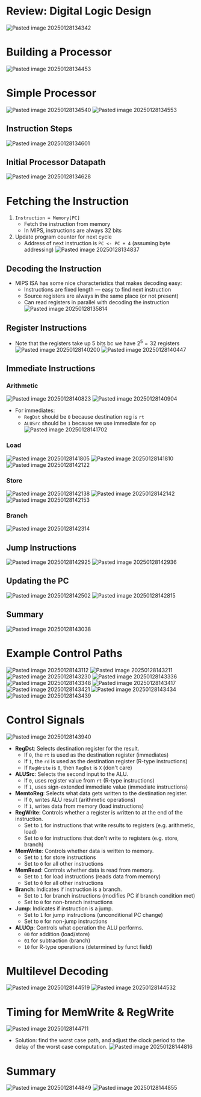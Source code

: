 # Review: Digital Logic Design
![Pasted image 20250128134342](../../attachments/Pasted%20image%2020250128134342.png)

# Building a Processor
![Pasted image 20250128134453](../../attachments/Pasted%20image%2020250128134453.png)

# Simple Processor
![Pasted image 20250128134540](../../attachments/Pasted%20image%2020250128134540.png)
![Pasted image 20250128134553](../../attachments/Pasted%20image%2020250128134553.png)

## Instruction Steps
![Pasted image 20250128134601](../../attachments/Pasted%20image%2020250128134601.png)

## Initial Processor Datapath
![Pasted image 20250128134628](../../attachments/Pasted%20image%2020250128134628.png)

# Fetching the Instruction
1. `Instruction = Memory[PC]`
	* Fetch the instruction from memory
	* In MIPS, instructions are always 32 bits
2. Update program counter for next cycle
	* Address of next instruction is `PC <- PC + 4` (assuming byte addressing)
![Pasted image 20250128134837](../../attachments/Pasted%20image%2020250128134837.png)

## Decoding the Instruction
* MIPS ISA has some nice characteristics that makes decoding easy:
	* Instructions are fixed length — easy to find next instruction
	* Source registers are always in the same place (or not present)
	* Can read registers in parallel with decoding the instruction
![Pasted image 20250128135814](../../attachments/Pasted%20image%2020250128135814.png)

## Register Instructions
* Note that the registers take up 5 bits bc we have $2^{5} = 32$ registers
![Pasted image 20250128140200](../../attachments/Pasted%20image%2020250128140200.png)
![Pasted image 20250128140447](../../attachments/Pasted%20image%2020250128140447.png)

## Immediate Instructions
### Arithmetic
![Pasted image 20250128140823](../../attachments/Pasted%20image%2020250128140823.png)
![Pasted image 20250128140904](../../attachments/Pasted%20image%2020250128140904.png)
* For immediates:
	* `RegDst` should be `0` because destination reg is `rt`
	* `ALUSrc` should be `1` because we use immediate for op
![Pasted image 20250128141702](../../attachments/Pasted%20image%2020250128141702.png)

### Load
![Pasted image 20250128141805](../../attachments/Pasted%20image%2020250128141805.png)
![Pasted image 20250128141810](../../attachments/Pasted%20image%2020250128141810.png)
![Pasted image 20250128142122](../../attachments/Pasted%20image%2020250128142122.png)
### Store
![Pasted image 20250128142138](../../attachments/Pasted%20image%2020250128142138.png)
![Pasted image 20250128142142](../../attachments/Pasted%20image%2020250128142142.png)
![Pasted image 20250128142153](../../attachments/Pasted%20image%2020250128142153.png)

### Branch
![Pasted image 20250128142314](../../attachments/Pasted%20image%2020250128142314.png)
## Jump Instructions
![Pasted image 20250128142925](../../attachments/Pasted%20image%2020250128142925.png)
![Pasted image 20250128142936](../../attachments/Pasted%20image%2020250128142936.png)

## Updating the PC
![Pasted image 20250128142502](../../attachments/Pasted%20image%2020250128142502.png)
![Pasted image 20250128142815](../../attachments/Pasted%20image%2020250128142815.png)

## Summary
![Pasted image 20250128143038](../../attachments/Pasted%20image%2020250128143038.png)

# Example Control Paths
![Pasted image 20250128143112](../../attachments/Pasted%20image%2020250128143112.png)
![Pasted image 20250128143211](../../attachments/Pasted%20image%2020250128143211.png)
![Pasted image 20250128143230](../../attachments/Pasted%20image%2020250128143230.png)
![Pasted image 20250128143336](../../attachments/Pasted%20image%2020250128143336.png)
![Pasted image 20250128143348](../../attachments/Pasted%20image%2020250128143348.png)
![Pasted image 20250128143417](../../attachments/Pasted%20image%2020250128143417.png)
![Pasted image 20250128143421](../../attachments/Pasted%20image%2020250128143421.png)
![Pasted image 20250128143434](../../attachments/Pasted%20image%2020250128143434.png)
![Pasted image 20250128143439](../../attachments/Pasted%20image%2020250128143439.png)

# Control Signals
![Pasted image 20250128143940](../../attachments/Pasted%20image%2020250128143940.png)

* **RegDst**: Selects destination register for the result. 
	* If `0`, the `rt` is used as the destination register (immediates)
	* If `1`, the `rd` is used as the destination register (R-type instructions)
	* If `RegWrite` is `0`, then `RegDst` is `X` (don't care)
* **ALUSrc**: Selects the second input to the ALU.
	* If `0`, uses register value from `rt` (R-type instructions)
	* If `1`, uses sign-extended immediate value (immediate instructions)
* **MemtoReg**: Selects what data gets written to the destination register.
	* If `0`, writes ALU result (arithmetic operations)
	* If `1`, writes data from memory (load instructions)
* **RegWrite**: Controls whether a register is written to at the end of the instruction.
	* Set to `1` for instructions that write results to registers (e.g. arithmetic, load)
	* Set to `0` for instructions that don't write to registers (e.g. store, branch)
* **MemWrite**: Controls whether data is written to memory.
	* Set to `1` for store instructions
	* Set to `0` for all other instructions
* **MemRead**: Controls whether data is read from memory.
	* Set to `1` for load instructions (reads data from memory)
	* Set to `0` for all other instructions
* **Branch**: Indicates if instruction is a branch.
	* Set to `1` for branch instructions (modifies PC if branch condition met)
	* Set to `0` for non-branch instructions
* **Jump**: Indicates if instruction is a jump.
	* Set to `1` for jump instructions (unconditional PC change)
	* Set to `0` for non-jump instructions
* **ALUOp**: Controls what operation the ALU performs.
	* `00` for addition (load/store)
	* `01` for subtraction (branch)
	* `10` for R-type operations (determined by funct field)

# Multilevel Decoding
![Pasted image 20250128144519](../../attachments/Pasted%20image%2020250128144519.png)
![Pasted image 20250128144532](../../attachments/Pasted%20image%2020250128144532.png)

# Timing for MemWrite & RegWrite
![Pasted image 20250128144711](../../attachments/Pasted%20image%2020250128144711.png)
* Solution: find the worst case path, and adjust the clock period to the delay of the worst case computation.
![Pasted image 20250128144816](../../attachments/Pasted%20image%2020250128144816.png)

# Summary
![Pasted image 20250128144849](../../attachments/Pasted%20image%2020250128144849.png)
![Pasted image 20250128144855](../../attachments/Pasted%20image%2020250128144855.png)
